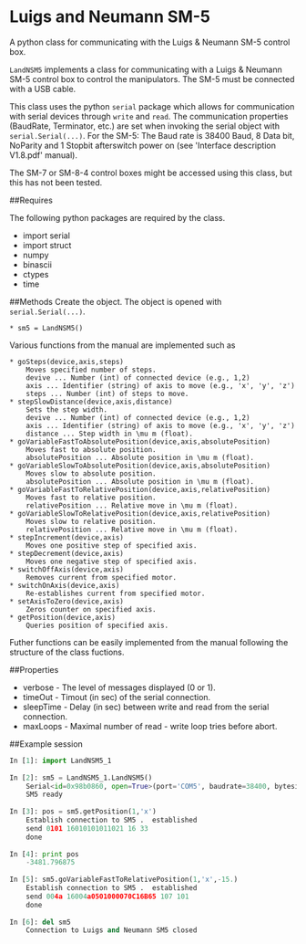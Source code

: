 Luigs and Neumann SM-5
======================

A python class for communicating with the Luigs &amp; Neumann SM-5 control box.


`LandNSM5` implements a class for communicating with a Luigs & Neumann SM-5 control box to control the manipulators. The SM-5 must be connected with a USB cable. 

This class uses the python `serial` package which allows for communication with serial devices through `write` and `read`. The communication properties (BaudRate, Terminator, etc.) are set when invoking the serial object with `serial.Serial(...)`. For the SM-5: The Baud rate is 38400 Baud, 8 Data bit, NoParity and 1 Stopbit afterswitch power on (see 'Interface description V1.8.pdf' manual). 

The SM-7 or SM-8-4 control boxes might be accessed using this class, but this has not been tested. 

##Requires

The following python packages are required by the class. 

* import serial
* import struct
* numpy 
* binascii
* ctypes
* time 

##Methods
  Create the object. The object is opened with `serial.Serial(...)`.
  
    * sm5 = LandNSM5()

  Various functions from the manual are implemented such as
  
    * goSteps(device,axis,steps)
		Moves specified number of steps. 
		devive ... Number (int) of connected device (e.g., 1,2)
		axis ... Identifier (string) of axis to move (e.g., 'x', 'y', 'z')
		steps ... Number (int) of steps to move.
    * stepSlowDistance(device,axis,distance)
		Sets the step width. 
		devive ... Number (int) of connected device (e.g., 1,2)
		axis ... Identifier (string) of axis to move (e.g., 'x', 'y', 'z')
		distance ... Step width in \mu m (float).
    * goVariableFastToAbsolutePosition(device,axis,absolutePosition)
		Moves fast to absolute position.
		absolutePosition ... Absolute position in \mu m (float). 
    * goVariableSlowToAbsolutePosition(device,axis,absolutePosition)
		Moves slow to absolute position.
		absolutePosition ... Absolute position in \mu m (float). 
    * goVariableFastToRelativePosition(device,axis,relativePosition)
		Moves fast to relative position.
		relativePosition ... Relative move in \mu m (float). 
    * goVariableSlowToRelativePosition(device,axis,relativePosition)
		Moves slow to relative position.
		relativePosition ... Relative move in \mu m (float). 
    * stepIncrement(device,axis)
		Moves one positive step of specified axis. 
    * stepDecrement(device,axis)
		Moves one negative step of specified axis. 
    * switchOffAxis(device,axis)
		Removes current from specified motor.
    * switchOnAxis(device,axis)
		Re-establishes current from specified motor.
    * setAxisToZero(device,axis)
		Zeros counter on specified axis.
    * getPosition(device,axis)
		Queries position of specified axis.

Futher functions can be easily implemented from the manual following the structure of the class fuctions. 

##Properties

* verbose - The level of messages displayed (0 or 1). 
* timeOut - Timout (in sec) of the serial connection. 
* sleepTime - Delay (in sec) between write and read from the serial connection. 
* maxLoops - Maximal number of read - write loop tries before abort. 


##Example session

```python
In [1]: import LandNSM5_1
  
In [2]: sm5 = LandNSM5_1.LandNSM5()
    Serial<id=0x98b0860, open=True>(port='COM5', baudrate=38400, bytesize=8, parity='N', stopbits=1, timeout=1, xonxoff=False, rtscts=False, dsrdtr=False)
    SM5 ready
  
In [3]: pos = sm5.getPosition(1,'x')
    Establish connection to SM5 .  established
    send 0101 16010101011021 16 33
    done
  
In [4]: print pos
    -3481.796875
  
In [5]: sm5.goVariableFastToRelativePosition(1,'x',-15.)
    Establish connection to SM5 .  established
    send 004a 16004a0501000070C16B65 107 101
    done
   
In [6]: del sm5
    Connection to Luigs and Neumann SM5 closed
```
  
  

